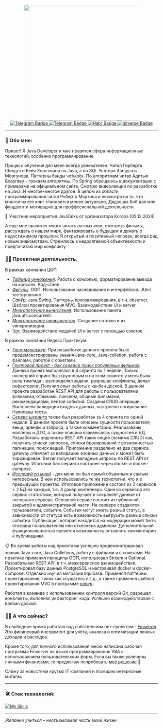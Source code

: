 <div id="header" align="center">
  <img src="https://media.giphy.com/media/v1.Y2lkPTc5MGI3NjExc2FlcDg3NXJjZnJhYmw0ZjEwZXVyZHZjOXppb3NnNmNzeDd2Z2NyZCZlcD12MV9pbnRlcm5hbF9naWZfYnlfaWQmY3Q9Zw/1C8bHHJturSx2/giphy.gif" width="380"/>
  <div id="badges">
    <a href="https://t.me/Zolotuhin_Dmitrij">
      <img src="https://img.shields.io/badge/Telegram-blue?logo=Telegram&logoColor=white" alt="Telegram Badge"/>
    </a>
    <a href="https://www.linkedin.com/in/dmitrii-zz/">
      <img src="https://img.shields.io/badge/linkedin-blue?logo=linkedin&logoColor=white" alt="Telegram Badge"/>
    </a>
    <a href="https://habr.com/ru/users/Dmitrii_Zz/">
      <img src="https://img.shields.io/badge/Habr-gray?logo=Habr&logoColor=white" alt="Habr Badge"/>
    </a>
    </a>
      <a href="https://gitverse.ru/Dimitriy_Z">
      <img src="https://img.shields.io/badge/profile-GITVERSE-white?logo=gitverse" alt="gitverse Badge"/>
    </a>
  </div>  
</div>

---

### :speech_balloon: Обо мне:

Привет! Я Java Developer и мне нравится сфера информационных технологий, особенно программирование.

Процесс обучения для меня всегда увлекателен. Читал Герберта Шилдта и Кейя Хорстмана по Java, а по SQL Уолтера Шилдса и Моргунова. Паттерны банды четырёх. По алгоритмам читал Адитью Бхаргаву - грокаем алгоритмы. По Spring обращаюсь к документации с примерами на официальном сайте. Смотрю видеолекции по разработке на Java. И многое-многое другое. В целом из области программирования читал Роберта Мартина и несмотря на то, что многое из его книг становится менее актуально, Дядюшка Боб дал мне фундаент и мотивацию для проффесиональной деятельности.

:star2: Участник мероприятия JavaTalks от организатора Korona (05.12.2024) 

А еще мне нравится много читать разных книг, смотреть фильмы, рассуждать о нашем мире, фантазировать о будущем и думать о недостижимом прошлом. Я открытый и позитивный человек, всегда рад новым знакомствам. Стремлюсь к недосягаемой объективности и предпочитаю мир конфликту.

### :man_technologist: Проектная деятельность. 

В рамках компании ЦФТ:
- [*Таблица умножения*](https://github.com/Dmitrii-Zz/shift/tree/main/task1). Работа с консолью, форматирование вывода на консоль. Код-стайл. 
- [*Фигуры*](https://github.com/Dmitrii-Zz/shift/tree/main/task2). ООП. Использование наследования и интерфейсов. JUnit тестирование.
- [*Сапёр*](https://github.com/Dmitrii-Zz/shift/tree/main/task3). Java Swing. Паттерны программирования, в т.ч. observer. Шаблон проектирования MVC. Взаимодействие UI и server.
- [*Многопоточное вычисления*](https://github.com/Dmitrii-Zz/shift/tree/main/task4). Использование пакета java.util.concurrent.
- [*Многопоточное производство*](https://github.com/Dmitrii-Zz/shift/tree/main/task5). Создание потоков и их синхронизация.  
- [*Чат*](https://github.com/Dmitrii-Zz/shift/tree/main/task6). Взаимодействие модулей UI и server с помощью сокетов. 

В рамках компании Яндекс.Практикум:
- [*Таск-менеджер*](https://github.com/Dmitrii-Zz/java-kanban). При разработке данного проекта было продемонстрированы знания Java-core, Java-colletion, работа с файлами, работой с сокетами.
- [*Групповой проект - бэк сервиса поиск популярных фильмов*](https://github.com/Dmitrii-Zz/java-filmorate). Данный проект выполнялся в 4 спринта по 1 недели. Только последний спринт был групповым и на этом спринте у меня была роль тимлида - распределял задачи, разрешал конфликты, делал рефакторинг. Получил опыт работы с канбан доской. В данном проекте разработан REST API для работы с пользователями, фильмами, отзывами, поиском, общими фильмами, рекомендациями, лентой событий. Созданы CRUD операции. Выполнена валидация входных данных, настроено логирование. Написаны тесты. 
- [*Сервис шеринга*](https://github.com/Dmitrii-Zz/java-shareit) также был разработан за 4 спринта по одной недели. В данном проекте были описаны сущности пользователя, вещи, аренды и запроса, а также комментарии. Реализованы мапперы и ДТО, а также описана взаимосвязь сущностей в БД. Разработаны эндпоинты REST API таких опций (помимо CRUD) как, получить списки запросов, списки бронирований с возможностью пагинации, поиск вещей. Приложение разделено на два сервиса. gateway отвечает за валидацию входных данных и может быть тиражирован. Server получает валидные запросы по REST API от gateway. Итоговый бэк шеринга настроен через docker и docker-compose. 
- [*Исследуй со мной*](https://github.com/Dmitrii-Zz/java-explore-with-me) - для меня он был самый объемным и самым интересным. В нем использовались те же технологии, что и в предыдущих проектах. Итоговое приложение состоит из 2 сервисов + 2 БД на каждый, т.е. 4 докер контейнера. Один из сервисов это сервис статистики, который получает и сохраняет данные от основного сервера. Основной сервис состоит из публичной, закрытой и административной части. На сервере создаются пользователи, события. События могут иметь разный статус, в зависимости от статуса есть возможность выгрузить разные списки событий. Публикация, которая находится на модерации может быть отозвана пользователем или отклонена админом. Дополнительной функциональностью является возможность оставлять комментарии к публикациям.

:clipboard: Во время работы над проектами успешно продемонстрировал знания Java-core, Java Сolletions, работу с файлами и с сокетами. На практике применял принципы ООП, использовал Stream и Optional. Разрабатывал REST API, в т.ч. межсервисное взаимодействие. Проектировал базу данных PostgreSQL и настраивал docker и docker-compose. Отдельно изучил миграции liquibase. Применял паттерны проектирования, таких как слушатель и т.д., а также применил шаблон проектирования MVC в программе [*сапер*](https://github.com/Dmitrii-Zz/shift/tree/main/task3). 

Работал в команде с использованием контроля версий Git, разрешал конфликты, выполнял рефакторинг кода. Успешно взаимодействовал с kanban доской.

### :man_shrugging: А что сейчас?

В свободное время работаю над собственным пет-проектом - [Finserver](https://github.com/Dmitrii-Zz/finserver_v2/tree/future). Это финансовый инструмент для учёта, анализа и оптимизации личных доходов и расходов.

Кроме того, для личного использования мною написана рабочая программа Finserver на языке программирования VBA с использованием пользовательских форм. Если вы также увлечены личными финансами, то предлагаю попробовать [моё решение](https://github.com/Dmitrii-Zz/Finserver_version_excel) :notebook:

Слежу за новостями крутых IT компаний и посещаю интересные митапы.

---

### :hammer_and_wrench: Стек технологий:

[![My Skills](https://skillicons.dev/icons?i=java,idea,spring,maven,gradle,postgresql,hibernate,docker,git&theme=light)](https://skillicons.dev)

---

*Желание учиться – неотъемлемая часть моей жизни*
